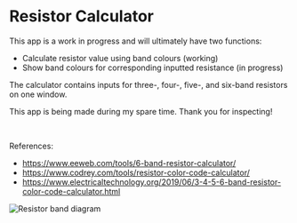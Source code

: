 # Resistor Calculator
This app is a work in progress and will ultimately have two functions:
- Calculate resistor value using band colours (working)
- Show band colours for corresponding inputted resistance (in progress)


The calculator contains inputs for three-, four-, five-, and six-band resistors on one window. 

This app is being made during my spare time. Thank you for inspecting!

<br>

References:
- https://www.eeweb.com/tools/6-band-resistor-calculator/
- https://www.codrey.com/tools/resistor-color-code-calculator/
- https://www.electricaltechnology.org/2019/06/3-4-5-6-band-resistor-color-code-calculator.html

<img src="https://www.electricaltechnology.org/wp-content/uploads/2019/06/Resistor-Color-Code-Calculator-3-4-5-6-Band-Resistors-Calculation.png" alt="Resistor band diagram">
